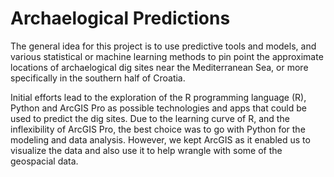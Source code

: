 # Archaelogical Predictions

The general idea for this project is to use predictive tools and models, and various statistical or machine learning methods to pin point the approximate locations of archaelogical dig sites near the Mediterranean Sea, or more specifically in the southern half of Croatia.

Initial efforts lead to the exploration of the R programming language (R), Python and ArcGIS Pro as possible technologies and apps that could be used to predict the dig sites. Due to the learning curve of R, and the inflexibility of ArcGIS Pro, the best choice was to go with Python for the modeling and data analysis. However, we kept ArcGIS as it enabled us to visualize the data and also use it to help wrangle with some of the geospacial data.
